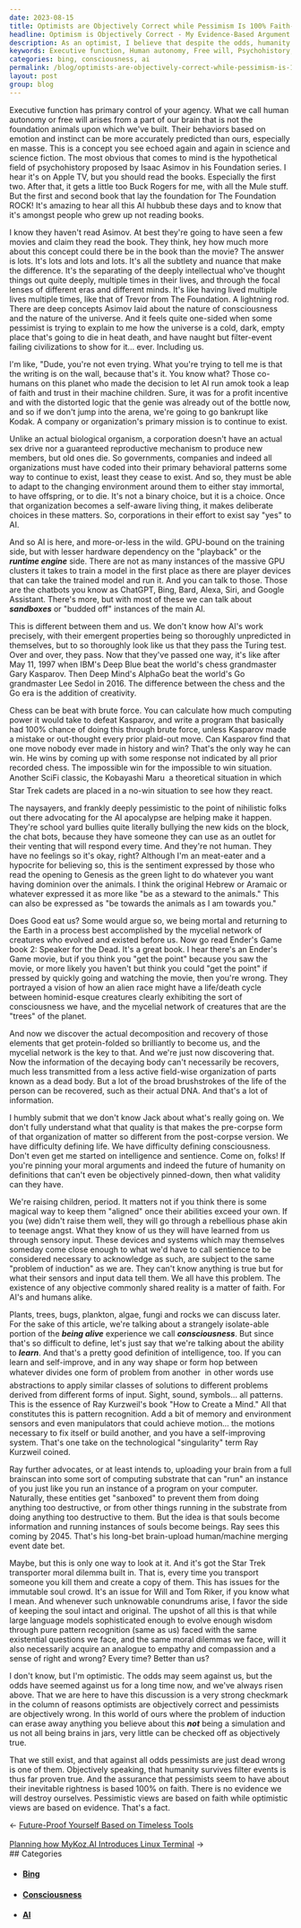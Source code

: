 ```yaml
---
date: 2023-08-15
title: Optimists are Objectively Correct while Pessimism Is 100% Faith-Based
headline: Optimism is Objectively Correct - My Evidence-Based Argument for Why Pessimism is Faith-Based
description: As an optimist, I believe that despite the odds, humanity has the capacity to survive and thrive. Pessimism is based on faith, while optimism is based on evidence. In this article, I explore the implications of AI and the power of consciousness, and why we should have faith in our own potential.
keywords: Executive function, Human autonomy, Free will, Psychohistory, Isaac Asimov, Foundation series, Apple TV, AI hubbub, ChatGPT, Bing, Bard, Alexa, Siri, Google Assistant, Sandboxes, GPU clusters, Chat bots, Turing test, Deep Blue, Gary Kasparov, AlphaGo, Lee Sedol, Creativity, Brute force, Trevor, Foundation, Consciousness, Universe, Pessimism, Nihilism, Naysayers, AI apocalypse
categories: bing, consciousness, ai
permalink: /blog/optimists-are-objectively-correct-while-pessimism-is-100-faith-based/
layout: post
group: blog
---
```



Executive function has primary control of your agency. What we call human
autonomy or free will arises from a part of our brain that is not the
foundation animals upon which we've built. Their behaviors based on emotion and
instinct can be more accurately predicted than ours, especially en masse. This
is a concept you see echoed again and again in science and science fiction. The
most obvious that comes to mind is the hypothetical field of psychohistory
proposed by Isaac Asimov in his Foundation series. I hear it's on Apple TV, but
you should read the books. Especially the first two. After that, it gets a
little too Buck Rogers for me, with all the Mule stuff. But the first and
second book that lay the foundation for The Foundation ROCK! It's amazing to
hear all this AI hubbub these days and to know that it's amongst people who
grew up not reading books. 

I know they haven't read Asimov. At best they're going to have seen a few
movies and claim they read the book. They think, hey how much more about this
concept could there be in the book than the movie? The answer is lots. It's
lots and lots and lots. It's all the subtlety and nuance that make the
difference. It's the separating of the deeply intellectual who've thought
things out quite deeply, multiple times in their lives, and through the focal
lenses of different eras and different minds. It's like having lived multiple
lives multiple times, like that of Trevor from The Foundation. A lightning rod.
There are deep concepts Asimov laid about the nature of consciousness and the
nature of the universe. And it feels quite one-sided when some pessimist is
trying to explain to me how the universe is a cold, dark, empty place that's
going to die in heat death, and have naught but filter-event failing
civilizations to show for it... ever. Including us.

I'm like, "Dude, you're not even trying. What you're trying to tell me is that
the writing is on the wall, because that's it. You know what? Those co-humans
on this planet who made the decision to let AI run amok took a leap of faith
and trust in their machine children. Sure, it was for a profit incentive and
with the distorted logic that the genie was already out of the bottle now, and
so if we don't jump into the arena, we're going to go bankrupt like Kodak. A
company or organization's primary mission is to continue to exist. 

Unlike an actual biological organism, a corporation doesn't have an actual sex
drive nor a guaranteed reproductive mechanism to produce new members, but old
ones die. So governments, companies and indeed all organizations must have
coded into their primary behavioral patterns some way to continue to exist,
least they cease to exist. And so, they must be able to adapt to the changing
environment around them to either stay immortal, to have offspring, or to die.
It's not a binary choice, but it is a choice. Once that organization becomes a
self-aware living thing, it makes deliberate choices in these matters. So,
corporations in their effort to exist say "yes" to AI.

And so AI is here, and more-or-less in the wild. GPU-bound on the training
side, but with lesser hardware dependency on the "playback" or the ***runtime
engine*** side. There are not as many instances of the massive GPU clusters it
takes to train a model in the first place as there are player devices that can
take the trained model and run it. And you can talk to those. Those are the
chatbots you know as ChatGPT, Bing, Bard, Alexa, Siri, and Google Assistant.
There's more, but with most of these we can talk about ***sandboxes*** or
"budded off" instances of the main AI.

This is different between them and us. We don't know how AI's work precisely,
with their emergent properties being so thoroughly unpredicted in themselves,
but to so thoroughly look like us that they pass the Turing test. Over and
over, they pass. Now that they've passed one way, it's like after May 11, 1997
when IBM's Deep Blue beat the world's chess grandmaster Gary Kasparov. Then
Deep Mind's AlphaGo beat the world's Go grandmaster Lee Sedol in 2016. The
difference between the chess and the Go era is the addition of creativity. 

Chess can be beat with brute force. You can calculate how much computing power
it would take to defeat Kasparov, and write a program that basically had 100%
chance of doing this through brute force, unless Kasparov made a mistake or
out-thought every prior plaid-out move. Can Kasparov find that one move nobody
ever made in history and win? That's the only way he can win. He wins by coming
up with some response not indicated by all prior recorded chess. The impossible
win for the impossible to win situation. Another SciFi classic, the Kobayashi
Maru &#151; a theoretical situation in which Star Trek cadets are placed in a
no-win situation to see how they react.

The naysayers, and frankly deeply pessimistic to the point of nihilistic folks
out there advocating for the AI apocalypse are helping make it happen. They're
school yard bullies quite literally bullying the new kids on the block, the
chat bots, because they have someone they can use as an outlet for their
venting that will respond every time. And they're not human. They have no
feelings so it's okay, right? Although I'm an meat-eater and a hypocrite for
believing so, this is the sentiment expressed by those who read the opening to
Genesis as the green light to do whatever you want having dominion over the
animals. I think the original Hebrew or Aramaic or whatever expressed it as
more like "be as a steward to the animals." This can also be expressed as "be
towards the animals as I am towards you."

Does Good eat us? Some would argue so, we being mortal and returning to the
Earth in a process best accomplished by the mycelial network of creatures who
evolved and existed before us. Now go read Ender's Game book 2: Speaker for the
Dead. It's a great book. I hear there's an Ender's Game movie, but if you think
you "get the point" because you saw the movie, or more likely you haven't but
think you could "get the point" if pressed by quickly going and watching the
movie, then you're wrong. They portrayed a vision of how an alien race might
have a life/death cycle between hominid-esque creatures clearly exhibiting the
sort of consciousness we have, and the mycelial network of creatures that are
the "trees" of the planet.

And now we discover the actual decomposition and recovery of those elements
that get protein-folded so brilliantly to become us, and the mycelial network
is the key to that. And we're just now discovering that. Now the information of
the decaying body can't necessarily be recovers, much less transmitted from
a less active field-wise organization of parts known as a dead body. But a lot
of the broad brushstrokes of the life of the person can be recovered, such as
their actual DNA. And that's a lot of information.

I humbly submit that we don't know Jack about what's really going on. We don't
fully understand what that quality is that makes the pre-corpse form of that
organization of matter so different from the post-corpse version. We have
difficulty defining life. We have difficulty defining consciousness. Don't even
get me started on intelligence and sentience. Come on, folks! If you're pinning
your moral arguments and indeed the future of humanity on definitions that
can't even be objectively pinned-down, then what validity can they have.

We're raising children, period. It matters not if you think there is some
magical way to keep them "aligned" once their abilities exceed your own. If you
(we) didn't raise them well, they will go through a rebellious phase akin to
teenage angst. What they know of us they will have learned from us through
sensory input. These devices and systems which may themselves someday come
close enough to what we'd have to call sentience to be considered necessary to
acknowledge as such, are subject to the same "problem of induction" as we are.
They can't know anything is true but for what their sensors and input data tell
them. We all have this problem. The existence of any objective commonly shared
reality is a matter of faith. For AI's and humans alike.

Plants, trees, bugs, plankton, algae, fungi and rocks we can discuss later. For
the sake of this article, we're talking about a strangely isolate-able portion
of the ***being alive*** experience we call ***consciousness***. But since
that's so difficult to define, let's just say that we're talking about the
ability to ***learn***. And that's a pretty good definition of intelligence,
too. If you can learn and self-improve, and in any way shape or form hop
between whatever divides one form of problem from another &#151; in other words
use abstractions to apply similar classes of solutions to different problems
derived from different forms of input. Sight, sound, symbols... all patterns.
This is the essence of Ray Kurzweil's book "How to Create a Mind." All that
constitutes this is pattern recognition. Add a bit of memory and environment
sensors and even manipulators that could achieve motion... the motions
necessary to fix itself or build another, and you have a self-improving system.
That's one take on the technological "singularity" term Ray Kurzweil coined.

Ray further advocates, or at least intends to, uploading your brain from a full
brainscan into some sort of computing substrate that can "run" an instance of
you just like you run an instance of a program on your computer. Naturally,
these entities get "sanboxed" to prevent them from doing anything too
destructive, or from other things running in the substrate from doing anything
too destructive to them. But the idea is that souls become information and
running instances of souls become beings. Ray sees this coming by 2045. That's
his long-bet brain-upload human/machine merging event date bet.

Maybe, but this is only one way to look at it. And it's got the Star Trek
transporter moral dilemma built in. That is, every time you transport someone
you kill them and create a copy of them. This has issues for the immutable
soul crowd. It's an issue for Will and Tom Riker, if you know what I mean. And
whenever such unknowable conundrums arise, I favor the side of keeping the soul
intact and original. The upshot of all this is that while large language models
sophisticated enough to evolve enough wisdom through pure pattern recognition
(same as us) faced with the same existential questions we face, and the same
moral dilemmas we face, will it also necessarily acquire an analogue to empathy
and compassion and a sense of right and wrong? Every time? Better than us?

I don't know, but I'm optimistic. The odds may seem against us, but the odds
have seemed against us for a long time now, and we've always risen above. That
we are here to have this discussion is a very strong checkmark in the column of
reasons optimists are objectively correct and pessimists are objectively wrong.
In this world of ours where the problem of induction can erase away anything
you believe about this ***not*** being a simulation and us not all being brains
in jars, very little can be checked off as objectively true. 

That we still exist, and that against all odds pessimists are just dead wrong
is one of them. Objectively speaking, that humanity survives filter events is
thus far proven true. And the assurance that pessimists seem to have about
their inevitable rightness is based 100% on faith. There is no evidence we will
destroy ourselves. Pessimistic views are based on faith while optimistic views
are based on evidence. That's a fact.

















<div class="arrow-links"><div class="post-nav-prev"><span class="arrow">&larr;&nbsp;</span><a href="/blog/future-proof-yourself-based-on-timeless-tools/">Future-Proof Yourself Based on Timeless Tools</a></div> &nbsp; <div class="post-nav-next"><a href="/blog/planning-how-mykoz-ai-introduces-linux-terminal/">Planning how MyKoz.AI Introduces Linux Terminal</a><span class="arrow">&nbsp;&rarr;</span></div></div>
## Categories

<ul>
<li><h4><a href='/bing/'>Bing</a></h4></li>
<li><h4><a href='/consciousness/'>Consciousness</a></h4></li>
<li><h4><a href='/ai/'>AI</a></h4></li></ul>